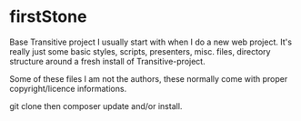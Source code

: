 # firstStone

Base Transitive project I usually start with when I do a new web project.
It's really just some basic styles, scripts, presenters, misc. files, directory structure around a fresh install of Transitive-project.

Some of these files I am not the authors, these normally come with proper copyright/licence informations.


git clone
then 
composer update and/or install.

